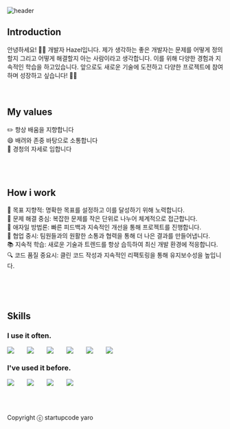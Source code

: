 ![header](https://capsule-render.vercel.app/api?type=rect&color=0:1e90ff,1:87CEEB&height=200&section=header&text=Hazel's%20github&fontSize=80&fontColor=ffffff&animation=fadeIn)


## Introduction 
안녕하세요! 🙋‍♀️ 개발자 Hazel입니다. 제가 생각하는 좋은 개발자는 문제를 어떻게 정의할지 그리고 어떻게 해결할지 아는 사람이라고 생각합니다. 이를 위해 다양한 경험과 지속적인 학습을 하고있습니다. 앞으로도 새로운 기술에 도전하고 다양한 프로젝트에 참여하며 성장하고 싶습니다! 🏃‍♀️
<br />
<br />
<br />
## My values
✏️ 항상 배움을 지향합니다<br />
😄 배려와 존중 바탕으로 소통합니다<br />
🦻 경청의 자세로 임합니다<br />
<br />
<br />
<br />
## How i work
🎯 목표 지향적: 명확한 목표를 설정하고 이를 달성하기 위해 노력합니다. <br/>
🧠 문제 해결 중심: 복잡한 문제를 작은 단위로 나누어 체계적으로 접근합니다. <br/>
🔄 애자일 방법론: 빠른 피드백과 지속적인 개선을 통해 프로젝트를 진행합니다. <br/>
👥 협업 중시: 팀원들과의 원활한 소통과 협력을 통해 더 나은 결과를 만들어냅니다. <br/>
📚 지속적 학습: 새로운 기술과 트렌드를 항상 습득하여 최신 개발 환경에 적응합니다. <br/> 
🔍 코드 품질 중요시: 클린 코드 작성과 지속적인 리팩토링을 통해 유지보수성을 높입니다. <br/>

<br />
<br />
<br />



## Skills


### I use it often.
<div style="display:flex;gap:30px;flex-wrap:wrap;">
  <img src="https://img.shields.io/badge/js-F7DF1E?style=for-the-badge&logo=javascript&logoColor=black">
  <img src="https://img.shields.io/badge/express-000000?style=for-the-badge&logo=express&logoColor=white">
  <img src="https://img.shields.io/badge/react-61DAFB?style=for-the-badge&logo=react&logoColor=black">
  <img src="https://img.shields.io/badge/Java-007396?style=for-the-badge&logo=Java&logoColor=white">  
  <img src="https://img.shields.io/badge/MySQL-4479A1?style=for-the-badge&logo=mysql&logoColor=white">
  <img src="https://img.shields.io/badge/github-181717?style=for-the-badge&logo=github&logoColor=white">

</div>

### I've used it before. 
<div style="display:flex;gap:30px;flex-wrap:wrap;">
  <img src="https://img.shields.io/badge/spring-6DB33F?style=for-the-badge&logo=spring&logoColor=white"> 
  <img src="https://img.shields.io/badge/Docker-2496ED?style=for-the-badge&logo=Docker&logoColor=white">
  <img src="https://img.shields.io/badge/Kubernetes-326CE5?style=for-the-badge&logo=Kubernetes&logoColor=white">
  <img src="https://img.shields.io/badge/AWS-232F3E?style=for-the-badge&logo=amazonaws&logoColor=white">
</div>
<br />
<br />
<br />

Copyright ⓒ startupcode yaro
